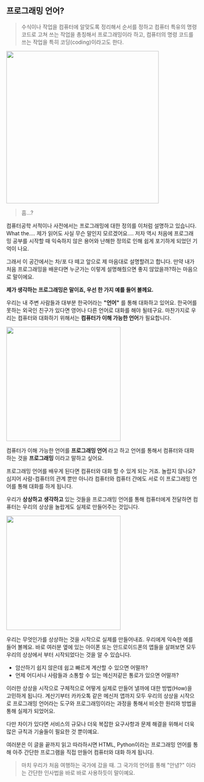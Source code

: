 
## 프로그래밍 언어?

> 수식이나 작업을 컴퓨터에 알맞도록 정리해서 순서를 정하고 컴퓨터 특유의 명령코드로 고쳐 쓰는 작업을 총칭해서 프로그래밍이라 하고, 컴퓨터의 명령 코드를 쓰는 작업을 특히 코딩(coding)이라고도 한다. 

<img src="https://camo.githubusercontent.com/94163b2ded355b8381c8da59642997a9f4bb3c20/687474703a2f2f7777772e65726e6573747061636b6167696e672e636f6d2f77702d636f6e74656e742f75706c6f6164732f323031352f31322f4550535f636f6d706c6963617465642d616e73776572732e6a7067" width="400">

> 흠...?

컴퓨터공학 서적이나 사전에서는 프로그래밍에 대한 정의를 이처럼 설명하고 있습니다.
What the.... 제가 읽어도 사실 무슨 말인지 모르겠어요.... 저자 역시 처음에 프로그래밍 공부를 시작할 때 익숙하지 않은 용어와 난해한 정의로 인해 쉽게 포기하게 되었던 기억이 나요. 

그래서 이 공간에서는 차/포 다 떼고 앞으로 제 마음대로 설명할려고 합니다. 만약 내가 처음 프로그래밍을 배운다면 누군가는 이렇게 설명해줬으면 좋지 않았을까?하는 마음으로 말이에요.

**제가 생각하는 프로그래밍은 말이죠, 우선 한 가지 예를 들어 볼께요.**

우리는 내 주변 사람들과 대부분 한국어라는 **"언어"** 를 통해 대화하고 있어요. 한국어를 못하는 외국인 친구가 있다면 영어나 다른 언어로 대화를 해야 될테구요. 마찬가지로 우리는 컴퓨터와 대화하기 위해서는 **컴퓨터가 이해 가능한 언어**가 필요합니다. 

<img src="http://image.toast.com/aaaaahq/conversation-with-computer.jpg
" width="300">

컴퓨터가 이해 가능한 언어를 **프로그래밍 언어** 라고 하고 언어를 통해서 컴퓨터와 대화하는 것을 **프로그래밍** 이라고 말하고 싶어요.

프로그래밍 언어를 배우게 된다면 컴퓨터와 대화 할 수 있게 되는 거죠. 놀랍지 않나요?
심지어 사람-컴퓨터의 관계 뿐만 아니라 컴퓨터와 컴퓨터 간에도 서로 이 프로그래밍 언어를 통해 대화를 하게 됩니다. 

우리가 **상상하고** **생각하고** 있는 것들을 프로그래밍 언어를 통해 컴퓨터에게 전달하면 컴퓨터는 우리의 상상을 놀랍게도 실제로 만들어주는 것입니다.

<img src="http://image.toast.com/aaaaahq/apps.png" width="300">

우리는 무엇인가를 상상하는 것을 시작으로 실제를 만들어내죠. 우리에게 익숙한 예를 들어 볼께요. 바로 여러분 옆에 있는 아이폰 또는 안드로이드폰의 앱들을 살펴보면 모두 우리의 상상에서 부터 시작되었다는 것을 알 수 있습니다.

- 암산하기 쉽지 않은데 쉽고 빠르게 계산할 수 있으면 어떨까?
- 언제 어디서나 사람들과 소통할 수 있는 메신저같은 통로가 있으면 어떨까?

이러한 상상을 시작으로 구체적으로 어떻게 실제로 만들어 낼까에 대한 방법(How)을 고민하게 됩니다. 계산기부터 카카오톡 같은 메신저 앱까지 모두 우리의 상상을 시작으로 프로그래밍 언어라는 도구와 프로그래밍이라는 과정을 통해서 비슷한 원리와 방법을 통해 실제가 되었어요. 

다만 차이가 있다면 서비스의 규모나 더욱 복잡한 요구사항과 문제 해결을 위해서 더욱 많은 규칙과 기술들이 필요한 것 뿐이예요.

여러분은 이 글을 끝까지 읽고 따라하시면 HTML, Python이라는 프로그래밍 언어를 통해 아주 간단한 프로그램을 직접 만들어 컴퓨터와 대화 하게 됩니다.

> 마치 우리가 처음 여행하는 국가에 갔을 때. 그 국가의 언어를 통해 "안녕?" 이라는 간단한 인사법을 바로 바로 사용하듯이 말이예요. 
